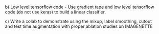 b) Low level tensorflow code - Use gradient tape and low level tensorflow code (do not use keras) to build a linear classifier.


c) Write a colab to demonstrate  using the mixup, label smoothing, cutout  and test time augmentation with proper ablation studies on IMAGENETTE
